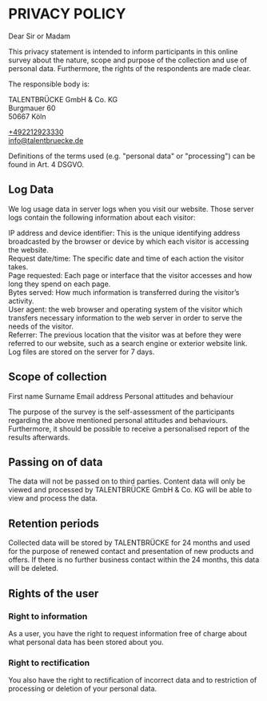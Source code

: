 # PRIVACY POLICY

Dear Sir or Madam

This privacy statement is intended to inform participants in this online survey about the nature, scope and purpose of the collection and use of personal data. Furthermore, the rights of the respondents are made clear.

The responsible body is:

TALENTBRÜCKE GmbH & Co. KG  
Burgmauer 60  
50667 Köln  

[+492212923330](tel:+492212923330)  
[info@talentbruecke.de](mailto:info@talentbruecke.de)

Definitions of the terms used (e.g. "personal data" or "processing") can be found in Art. 4 DSGVO.

## Log Data

We log usage data in server logs when you visit our website. Those server logs contain the following information about each visitor:

IP address and device identifier: This is the unique identifying address broadcasted by the browser or device by which each visitor is accessing the website.  
Request date/time: The specific date and time of each action the visitor takes.  
Page requested: Each page or interface that the visitor accesses and how long they spend on each page.  
Bytes served: How much information is transferred during the visitor’s activity.  
User agent: the web browser and operating system of the visitor which transfers necessary information to the web server in order to serve the needs of the visitor.  
Referrer: The previous location that the visitor was at before they were referred to our website, such as a search engine or exterior website link.  
Log files are stored on the server for 7 days.

## Scope of collection

First name
Surname
Email address
Personal attitudes and behaviour

The purpose of the survey is the self-assessment of the participants regarding the above mentioned personal attitudes and behaviours. Furthermore, it should be possible to receive a personalised report of the results afterwards.

## Passing on of data

The data will not be passed on to third parties. Content data will only be viewed and processed by TALENTBRÜCKE GmbH & Co. KG will be able to view and process the data.

## Retention periods

Collected data will be stored by TALENTBRÜCKE for 24 months and used for the purpose of renewed contact and presentation of new products and offers. If there is no further business contact within the 24 months, this data will be deleted.

## Rights of the user

### Right to information

As a user, you have the right to request information free of charge about what personal data has been stored about you.

### Right to rectification

You also have the right to rectification of incorrect data and to restriction of processing or deletion of your personal data.